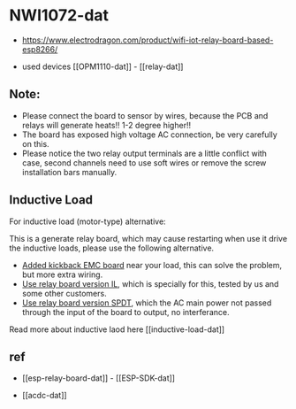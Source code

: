 
# NWI1072-dat 


- https://www.electrodragon.com/product/wifi-iot-relay-board-based-esp8266/

- used devices [[OPM1110-dat]] - [[relay-dat]]

## Note:

- Please connect the board to sensor by wires, because the PCB and relays will generate heats!! 1-2 degree higher!!
- The board has exposed high voltage AC connection, be very carefully on this.
- Please notice the two relay output terminals are a little conflict with case, second channels need to use soft wires or remove the screw installation bars manually.


## Inductive Load 

For inductive load (motor-type) alternative:

This is a generate relay board, which may cause restarting when use it drive the inductive loads, please use the following alternative.

- [Added kickback EMC board](https://www.electrodragon.com/product/2pcs-ac-kickback-absorb-board-inductive-load/) near your load, this can solve the problem, but more extra wiring.
- [Use relay board version IL](https://www.electrodragon.com/product/esp-relay-board-il-inductive-load/), which is specially for this, tested by us and some other customers.
- [Use relay board version SPDT](https://www.electrodragon.com/product/wifi-iot-relay-board-spdt-based-esp8266/), which the AC main power not passed through the input of the board to output, no interferance.

Read more about inductive laod here [[inductive-load-dat]]



## ref 


- [[esp-relay-board-dat]] - [[ESP-SDK-dat]] 

- [[acdc-dat]]